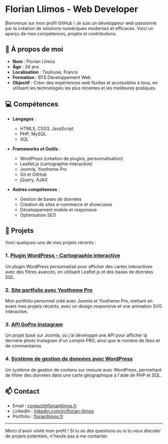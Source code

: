 # Florian Llimos - Web Developer

Bienvenue sur mon profil GitHub ! Je suis un développeur web passionné par la création de solutions numériques modernes et efficaces. Voici un aperçu de mes compétences, projets et contributions.

## 🚀 À propos de moi

- **Nom** : Florian Llimos
- **Âge** : 24 ans
- **Localisation** : Toulouse, France
- **Formation** : BTS Développement Web
- **Objectif** : Créer des expériences web fluides et accessibles à tous, en utilisant les technologies les plus récentes et les meilleures pratiques.

## 💻 Compétences

- **Langages** :
  - HTML5, CSS3, JavaScript
  - PHP, MySQL
  - SQL
    
- **Frameworks et Outils** :
  - WordPress (création de plugins, personnalisation)
  - Leaflet.js (cartographie interactive)
  - Joomla, Yootheme Pro
  - Git et GitHub
  - jQuery, AJAX
    
- **Autres compétences** :
  - Gestion de bases de données
  - Création de sites e-commerce et showcases
  - Développement mobile et responsive
  - Optimisation SEO

## 📂 Projets

Voici quelques-uns de mes projets récents :

### 1. [Plugin WordPress - Cartographie interactive](lien-vers-le-projet)
Un plugin WordPress personnalisé pour afficher des cartes interactives avec des filtres avancés, en utilisant Leaflet.js et des bases de données SQL.

### 2. [Site portfolio avec Yootheme Pro](lien-vers-le-projet)
Mon portfolio personnel créé avec Joomla et Yootheme Pro, mettant en avant mes projets récents, avec un design responsive et une animation SVG interactive.

### 3. [API GoPro Instagram](lien-vers-le-projet)
Un projet basé sur Joomla, où j'ai développé une API pour afficher la dernière photo Instagram d'un compte PRO, ainsi que le nombre de likes et de commentaires.

### 4. [Système de gestion de données avec WordPress](lien-vers-le-projet)
Un système de gestion de contenu sur mesure avec WordPress, permettant de filtrer des données dans une carte géographique à l'aide de PHP et SQL.

## 📫 Contact

- Email : contact@florianllimos.fr
- LinkedIn : [linkedin.com/in/florian-llimos](https://fr.linkedin.com/in/florian-llimos-a27944231)
- Portfolio : [florianllimos.fr](https://florianllimos.fr)

---

Merci d'avoir visité mon profil ! Si tu as des questions ou si tu veux discuter de projets potentiels, n'hésite pas à me contacter.
